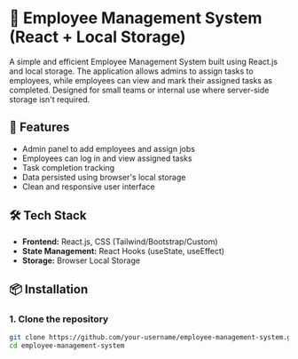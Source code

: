 # 👥 Employee Management System (React + Local Storage)

A simple and efficient Employee Management System built using React.js and local storage. The application allows admins to assign tasks to employees, while employees can view and mark their assigned tasks as completed. Designed for small teams or internal use where server-side storage isn't required.

## 🚀 Features

- Admin panel to add employees and assign jobs
- Employees can log in and view assigned tasks
- Task completion tracking
- Data persisted using browser's local storage
- Clean and responsive user interface

## 🛠 Tech Stack

- **Frontend:** React.js, CSS (Tailwind/Bootstrap/Custom)
- **State Management:** React Hooks (useState, useEffect)
- **Storage:** Browser Local Storage

## 📦 Installation

### 1. Clone the repository

```bash
git clone https://github.com/your-username/employee-management-system.git
cd employee-management-system
